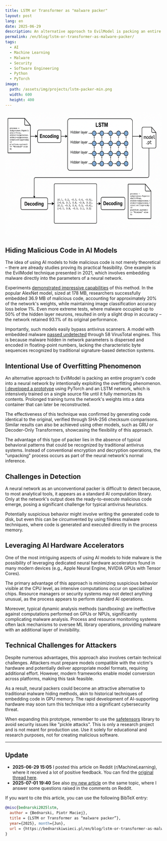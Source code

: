 ```yaml
---
title: LSTM or Transformer as "malware packer"
layout: post
lang: en
date: 2025-06-29
description: An alternative approach to EvilModel is packing an entire program's code into a neural network by intentionally exploiting the overfitting phenomenon.
permalink: /en/blog/lstm-or-transformer-as-malware-packer/
tags:
  - AI
  - Machine Learning
  - Malware
  - Security
  - Software Engineering
  - Python
  - PyTorch
image:
  path: /assets/img/projects/lstm-packer-min.png
  width: 600
  height: 400
---
```


<img class="post-image" width="600" height="400" src="/assets/img/projects/lstm-packer-min.png" alt="LSTM or Transformer as malware packer">

## Hiding Malicious Code in AI Models

The idea of using AI models to hide malicious code is not merely theoretical – there are already studies proving its practical feasibility. One example is the EvilModel technique presented in 2021, which involves embedding malware directly into the parameters of a neural network.

Experiments [demonstrated impressive capabilities](https://ar5iv.labs.arxiv.org/html/2107.08590) of this method. In the popular AlexNet model, sized at 178 MB, researchers successfully embedded 36.9 MB of malicious code, accounting for approximately 20% of the network's weights, while maintaining image classification accuracy loss below 1%. Even more extreme tests, where malware occupied up to 50% of the hidden layer neurons, resulted in only a slight drop in accuracy – the network retained 93.1% of its original performance.

Importantly, such models easily bypass antivirus scanners. A model with embedded malware [passed undetected](https://stareintothelightsmypretties.jore.cc/news/n0385327/) through 58 VirusTotal engines. This is because malware hidden in network parameters is dispersed and encoded in floating-point numbers, lacking the characteristic byte sequences recognized by traditional signature-based detection systems.

## Intentional Use of Overfitting Phenomenon

An alternative approach to EvilModel is packing an entire program's code into a neural network by intentionally exploiting the overfitting phenomenon. [I developed a prototype](https://github.com/piotrmaciejbednarski/lstm-memorizer) using PyTorch and an LSTM network, which is intensively trained on a single source file until it fully memorizes its contents. Prolonged training turns the network's weights into a data container that can later be reconstructed.

The effectiveness of this technique was confirmed by generating code identical to the original, verified through SHA-256 checksum comparisons. Similar results can also be achieved using other models, such as GRU or Decoder-Only Transformers, showcasing the flexibility of this approach.

The advantage of this type of packer lies in the absence of typical behavioral patterns that could be recognized by traditional antivirus systems. Instead of conventional encryption and decryption operations, the "unpacking" process occurs as part of the neural network's normal inference.

## Challenges in Detection

A neural network as an unconventional packer is difficult to detect because, to most analytical tools, it appears as a standard AI computation library. Only at the network's output does the ready-to-execute malicious code emerge, posing a significant challenge for typical antivirus heuristics.

Potentially suspicious behavior might involve writing the generated code to disk, but even this can be circumvented by using fileless malware techniques, where code is generated and executed directly in the process memory.

## Leveraging AI Hardware Accelerators

One of the most intriguing aspects of using AI models to hide malware is the possibility of leveraging dedicated neural hardware accelerators found in many modern devices (e.g., Apple Neural Engine, NVIDIA GPUs with Tensor Cores).

The primary advantage of this approach is minimizing suspicious behavior visible at the CPU level, as intensive computations occur on specialized chips. Resource managers or security systems may not detect anything unusual, as the process appears to perform standard AI operations.

Moreover, typical dynamic analysis methods (sandboxing) are ineffective against computations performed on GPUs or NPUs, significantly complicating malware analysis. Process and resource monitoring systems often lack mechanisms to oversee ML library operations, providing malware with an additional layer of invisibility.

## Technical Challenges for Attackers

Despite numerous advantages, this approach also involves certain technical challenges. Attackers must prepare models compatible with the victim's hardware and potentially deliver appropriate model formats, requiring additional effort. However, modern frameworks enable model conversion across platforms, making this task feasible.

As a result, neural packers could become an attractive alternative to traditional malware hiding methods, akin to historical techniques of embedding code in GPU memory. The rapid development of AI-supporting hardware may soon turn this technique into a significant cybersecurity threat.

When expanding this prototype, remember to use the [safetensors](https://github.com/huggingface/safetensors) library to avoid security issues like "pickle attacks". This is only a research project and is not meant for production use. Use it solely for educational and research purposes, not for creating malicious software.

---

## Update

- **2025-06-29 15:05** I posted this article on Reddit (r/MachineLearning), where it received a lot of positive feedback. You can find the [original thread here](https://www.reddit.com/r/MachineLearning/comments/1ln4omn/r_lstm_or_transformer_as_malware_packer/?utm_source=share&utm_medium=web3x&utm_name=web3xcss&utm_term=1&utm_content=share_button).
- **2025-07-01 19:40** See also [my new article](https://bednarskiwsieci.pl/en/blog/answers-to-your-questions-after-the-malware-packer-article/) on the same topic, where I answer some questions raised in the comments on Reddit.

If you want to cite this article, you can use the following BibTeX entry:

```bibtex
@misc{bednarski2025lstm,
  author = {Bednarski, Piotr Maciej},
  title = {LSTM or Transformer as “malware packer”},
  year={2025}, month={Jun},
  url = {https://bednarskiwsieci.pl/en/blog/lstm-or-transformer-as-malware-packer/}
}
```